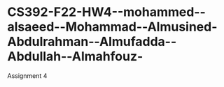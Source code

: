 # CS392-F22-HW4--mohammed--alsaeed--Mohammad--Almusined-Abdulrahman--Almufadda--Abdullah--Almahfouz-
Assignment 4
